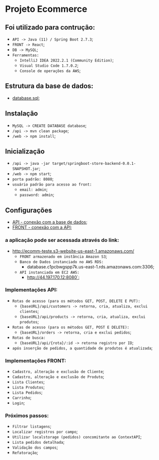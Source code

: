 # Projeto Ecommerce

## Foi utilizado para contrução:
- `API -> Java (11) / Spring Boot 2.7.3`;
- `FRONT -> React`;
- `DB -> MySQL`;
- `Ferramentas:`
    - `IntelliJ IDEA 2022.2.1 (Community Edition)`;
    - `Visual Studio Code 1.7.0.2`;
    - `Console de operações da AWS`;

## Estrutura da base de dados:
- [database.sql](https://github.com/rtof83/ecommerce-java-react/blob/main/samples/database.sql);


## Instalação
- `MySQL -> CREATE DATABASE database`;
- `/api -> mvn clean package`;
- `/web -> npm install`;

## Inicialização
- `/api -> java -jar target/springboot-store-backend-0.0.1-SNAPSHOT.jar`;
- `/web -> npm start`;
- `porta padrão: 8080`;
- `usuário padrão para acesso ao front:`
    - `email: admin`;
    - `password: admin`;

## Configurações
- [API - conexão com a base de dados](https://github.com/rtof83/ecommerce-java-react/blob/main/api/src/main/resources/application.properties);
- [FRONT - conexão com a API](https://github.com/rtof83/ecommerce-java-react/blob/main/web/src/api.js);

### a aplicação pode ser acessada através do link:
- http://ecomm-teste.s3-website-us-east-1.amazonaws.com/
    - `FRONT armazenado em instância Amazon S3`;
    - `Banco de Dados instanciado no AWS RDS:`
        - database.c1pcbwgspp7k.us-east-1.rds.amazonaws.com:3306;
    - `API instanciada em EC2 AWS:`
        - http://44.197.170.12:8080`;

### Implementações API:
- `Rotas de acesso (para os métodos GET, POST, DELETE E PUT):`
    - `{baseURL}/api/customers -> retorna, cria, atualiza, exclui clientes`;
    - `{baseURL}/api/products -> retorna, cria, atualiza, exclui produtos`;
- `Rotas de acesso (para os métodos GET, POST E DELETE):`
    - `{baseURL}/orders -> retorna, cria e exclui pedidos`;
- `Rotas de busca:`
    - `{baseURL}/api/{rota}/:id -> retorna registro por ID`;
- `após inserção de pedidos, a quantidade de produtos é atualizada`;

### Implementações FRONT:
- `Cadastro, alteração e exclusão de Cliente`;
- `Cadastro, alteração e exclusão de Produto`;
- `Lista Clientes`;
- `Lista Produtos`;
- `Lista Pedidos`;
- `Carrinho`;
- `Login`;

### Próximos passos:
- `Filtrar listagens`;
- `Localizar registros por campo`;
- `Utilizar localstorage (pedidos) concomitante ao ContextAPI`;
- `Lista pedidos detalhada`;
- `Validação dos campos`;
- `Refatoração`;
